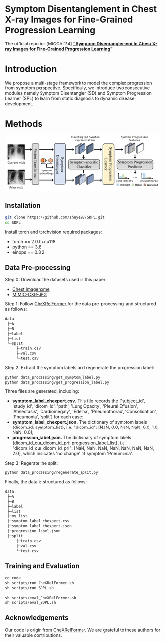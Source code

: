 # Symptom Disentanglement in Chest X-ray Images for Fine-Grained Progression Learning
The official repo for [MICCAI'24] [**"Symptom Disentanglement in Chest X-ray Images for Fine-Grained Progression Learning"**](https://arxiv.org/pdf/2303.14175.pdf)
# Introduction
We propose a multi-stage framework to model the complex progression from symptom perspective. Specifically, we introduce two consecutive modules namely Symptom Disentangler (SD) and Symptom Progression Learner (SPL) to learn from static diagnosis to dynamic disease development. 
# Methods
<img src="figs/sdpl_1.png"/>



## Installation
```sh
git clone https://github.com/zhuye98/SDPL.git 
cd SDPL
```
Install torch and torchvision required packages:
* torch == 2.0.0+cu118
* python == 3.8
* einops == 0.3.2



## Data Pre-processing
Step 0: Download the datasets used in this paper:
- [Chest Imagenome](https://physionet.org/content/chest-imagenome/1.0.0/)
- [MIMIC-CXR-JPG](https://physionet.org/content/mimic-cxr-jpg/2.0.0/)

Step 1: Follow [CheXRelFormer
](https://github.com/PLAN-Lab/CheXRelFormer/issues/1) for the data pre-processing, and structured as follows:

```
data
 ├─A
 ├─B
 ├─label
 ├─list
 └─split
     ├─train.csv
     ├─val.csv
     └─test.csv
```

Step 2: Extract the symptom labels and regenerate the progression label:
```
python data_processing/get_symptom_label.py
python data_processing/get_progression_label.py
```
Three files are generated, including:

- **symptom_label_chexpert.csv.** This file records the ['subject_id', 'study_id', 'dicom_id', 'path', 
                                  'Lung Opacity', 'Pleural Effusion', 'Atelectasis', 'Cardiomegaly', 
                                  'Edema', 'Pneumothorax', 'Consolidation', 'Pneumonia', 'split'] for each case;
- **symptom_label_chexpert.json.** The dictionary of symptom labels {dicom_id: symptom_list}, i.e. "dicom_id": [NaN, 0.0, NaN, NaN, 0.0, 1.0, NaN, 0.0];
- **progression_label.json.** The dictionary of symptom labels {dicom_id_cur_dicom_id_pri: progression_label_list}, i.e. "dicom_id_cur_dicom_id_pri": [NaN, NaN, NaN, NaN, NaN, NaN, NaN, 2.0], which indicates 'no change' of symptom 'Pneumonia'.

Step 3: Regerate the split:
```
python data_processing/regenerate_split.py
```
Finally, the data is structured as follows:

```
data
 ├─A
 ├─B
 ├─label
 ├─list 
 ├─my_list 
 ├─symptom_label_chexpert.csv
 ├─symptom_label_chexpert.json
 ├─progression_label.json
 ├─split
     ├─train.csv
     ├─val.csv
     └─test.csv
```


## Training and Evaluation

```
cd code
sh scripts/run_CheXRelFormer.sh
sh scripts/run_SDPL.sh

sh scripts/eval_CheXRelFormer.sh
sh scripts/eval_SDPL.sh
```

## Acknowledgements
Our code is origin from [CheXRelFormer](https://github.com/PLAN-Lab/CheXRelFormer?tab=readme-ov-file). We are grateful to these authors for their valuable contributions.
